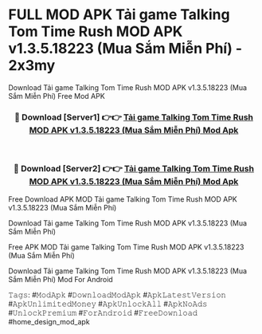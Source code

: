 # FULL MOD APK Tải game Talking Tom Time Rush MOD APK v1.3.5.18223 (Mua Sắm Miễn Phí) - 2x3my
Download Tải game Talking Tom Time Rush MOD APK v1.3.5.18223 (Mua Sắm Miễn Phí) Free Mod APK

<div align="center">
<h3>🔴 Download [Server1] 👉👉 <a href="https://apk-comot.site?title=Tải_game_Talking_Tom_Time_Rush_MOD_APK_v1.3.5.18223_(Mua_Sắm_Miễn_Phí)">Tải game Talking Tom Time Rush MOD APK v1.3.5.18223 (Mua Sắm Miễn Phí) Mod Apk</a></h3><br>

<h3>🔴 Download [Server2] 👉👉 <a href="https://apk-comot.site?title=Tải_game_Talking_Tom_Time_Rush_MOD_APK_v1.3.5.18223_(Mua_Sắm_Miễn_Phí)">Tải game Talking Tom Time Rush MOD APK v1.3.5.18223 (Mua Sắm Miễn Phí) Mod Apk</a></h3>
</div>


Free Download APK MOD Tải game Talking Tom Time Rush MOD APK v1.3.5.18223 (Mua Sắm Miễn Phí)

Download Tải game Talking Tom Time Rush MOD APK v1.3.5.18223 (Mua Sắm Miễn Phí) 

Free APK MOD Tải game Talking Tom Time Rush MOD APK v1.3.5.18223 (Mua Sắm Miễn Phí) 

Download Tải game Talking Tom Time Rush MOD APK v1.3.5.18223 (Mua Sắm Miễn Phí) Mod For Android

𝚃𝚊𝚐𝚜: #𝙼𝚘𝚍𝙰𝚙𝚔 #𝙳𝚘𝚠𝚗𝚕𝚘𝚊𝚍𝙼𝚘𝚍𝙰𝚙𝚔 #𝙰𝚙𝚔𝙻𝚊𝚝𝚎𝚜𝚝𝚅𝚎𝚛𝚜𝚒𝚘𝚗 #𝙰𝚙𝚔𝚄𝚗𝚕𝚒𝚖𝚒𝚝𝚎𝚍𝙼𝚘𝚗𝚎𝚢 #𝙰𝚙𝚔𝚄𝚗𝚕𝚘𝚌𝚔𝙰𝚕𝚕 #𝙰𝚙𝚔𝙽𝚘𝙰𝚍𝚜 #𝚄𝚗𝚕𝚘𝚌𝚔𝙿𝚛𝚎𝚖𝚒𝚞𝚖 #𝙵𝚘𝚛𝙰𝚗𝚍𝚛𝚘𝚒𝚍 #𝙵𝚛𝚎𝚎𝙳𝚘𝚠𝚗𝚕𝚘𝚊𝚍 #home_design_mod_apk